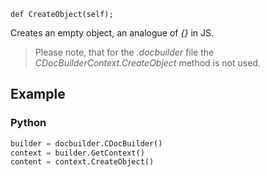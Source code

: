 `def CreateObject(self);`

Creates an empty object, an analogue of *{}* in JS.

> Please note, that for the *.docbuilder* file the *CDocBuilderContext.CreateObject* method is not used.

## Example

### Python

``` py
builder = docbuilder.CDocBuilder()
context = builder.GetContext()
content = context.CreateObject()
```
